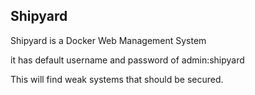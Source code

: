 Shipyard
-----

Shipyard is a Docker Web Management System

it has default username and password of admin:shipyard

This will find weak systems that should be secured.